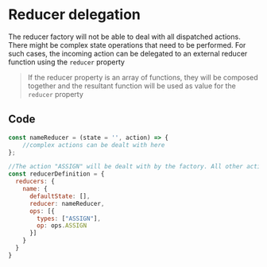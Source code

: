 # Reducer delegation

The reducer factory will not be able to deal with all dispatched actions. There might be complex state operations that need to be performed. For such cases, the incoming action can be delegated to an external reducer function using the `reducer` property

> If the reducer property is an array of functions, they will be composed together and the resultant function will be used as value for the `reducer` property

## Code

```JavaScript
const nameReducer = (state = '', action) => {
    //complex actions can be dealt with here
};

//The action "ASSIGN" will be dealt with by the factory. All other actions will be delegated to nameReducer
const reducerDefinition = {
  reducers: {
    name: {
      defaultState: [],
      reducer: nameReducer,
      ops: [{
        types: ["ASSIGN"],
        op: ops.ASSIGN
      }]
    }
  }
}
```
